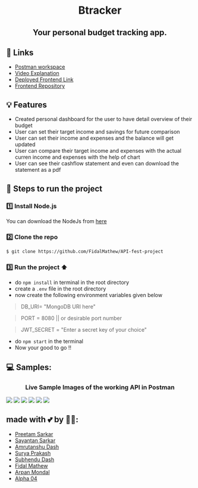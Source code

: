 <!-- # Btracker -->
<h1 align="center" id="btracker">Btracker</h1>

<h2 align="center"> Your personal budget tracking app. </h2>

<!-- - [PPT]() -->

## 🔗 Links
- [Postman workspace](https://app.getpostman.com/join-team?invite_code=4238df0aec25011bc62434c2e9ca0d5f&target_code=75dad532e99a0b9bce6e3e2b836772db)
- [Video Explanation]()
- [Deployed Frontend Link](https://adoring-einstein-c9ee34.netlify.app/)
- [Frontend Repository](https://github.com/FidalMathew/API-fest-Frontend)

## 💡 Features
- Created personal dashboard for the user to have detail overview of their budget
- User can set their target income and savings for future comparison
- User can set their income and expenses and the balance will get updated
- User can compare their target income and expenses with the actual curren income and expenses with the help of chart
- User can see their cashflow statement and even can download the statement as a pdf

## 👣 Steps to run the project 
### 1️⃣ Install Node.js

You can download the NodeJs from <a href="https://nodejs.org/en/">here</a>

### 2️⃣ Clone the repo

```sh
$ git clone https://github.com/FidalMathew/API-fest-project
```
### 3️⃣ Run the project :arrow_up:
- do ```npm install``` in terminal in the root directory
- create a ```.env``` file in the root directory
- now create the following environment variables given below
> DB_URI= "MongoDB URI here"

> PORT = 8080 || or desirable port number

> JWT_SECRET = "Enter a secret key of your choice"
- do ```npm start``` in the terminal
- Now your good to go !!

## 💻 Samples:
<h3 align="center"> Live Sample Images of the working API in Postman</h3>
<img src="https://github.com/Leoravoe/API-fest-project/blob/main/images/create user.png">
<img src="https://github.com/Leoravoe/API-fest-project/blob/main/images/login user.png">
<img src="https://github.com/Leoravoe/API-fest-project/blob/main/images/createIncome.png">
<img src="https://github.com/Leoravoe/API-fest-project/blob/main/images/createExpense.png">
<img src="https://github.com/Leoravoe/API-fest-project/blob/main/images/cashflow.png">
<img src="https://github.com/Leoravoe/API-fest-project/blob/main/images/userDetails.png">

## made with 💕 by 👨‍💻: 
- [Preetam Sarkar](https://github.com/Leoravoe)
- [Sayantan Sarkar](https://github.com/sayskar500)
- [Amrutanshu Dash](https://github.com/AmrutanshuDash)
- [Surya Prakash](https://github.com/surya2848)
- [Subhendu Dash](https://github.com/subhendudash02)
- [Fidal Mathew](https://github.com/FidalMathew)
- [Arpan Mondal](https://github.com/arp99)
- [Alpha 04](https://github.com/)
